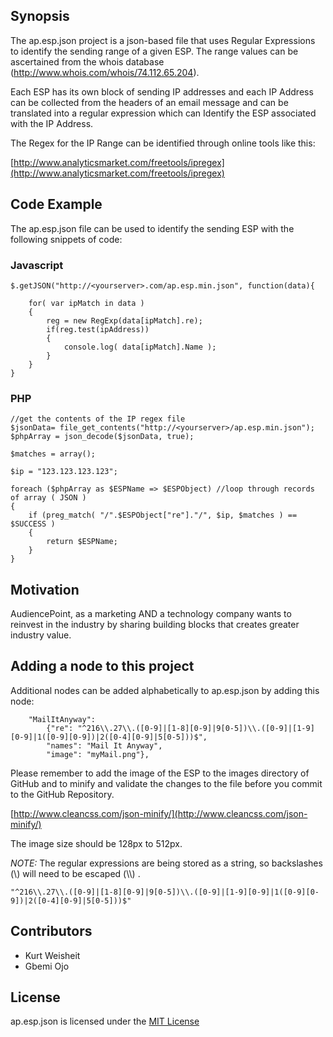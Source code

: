 ## Synopsis

The ap.esp.json project is a json-based file that uses Regular Expressions to identify the sending range of a given ESP. The range values can be ascertained from the whois database (http://www.whois.com/whois/74.112.65.204). 

Each ESP has its own block of sending IP addresses and each IP Address can be collected from the headers of an email message and can be translated into a regular expression which can Identify the ESP associated with the IP Address.

The Regex for the IP Range can be identified through online tools like this:

[http://www.analyticsmarket.com/freetools/ipregex](http://www.analyticsmarket.com/freetools/ipregex)

## Code Example

The ap.esp.json file can be used to identify the sending ESP with the following snippets of code:

### Javascript
```
$.getJSON("http://<yourserver>.com/ap.esp.min.json", function(data){

    for( var ipMatch in data )
    {   
        reg = new RegExp(data[ipMatch].re);
        if(reg.test(ipAddress))
        {
        	console.log( data[ipMatch].Name );
        }
    }
}
```

### PHP

```
//get the contents of the IP regex file	
$jsonData= file_get_contents("http://<yourserver>/ap.esp.min.json");
$phpArray = json_decode($jsonData, true);

$matches = array();

$ip = "123.123.123.123";
			
foreach ($phpArray as $ESPName => $ESPObject) //loop through records of array ( JSON )
{ 
	if (preg_match( "/".$ESPObject["re"]."/", $ip, $matches ) == $SUCCESS )
	{
		return $ESPName;
	}   
}
```

## Motivation

AudiencePoint, as a marketing AND a technology company wants to reinvest in the industry by sharing building blocks that creates greater industry value. 


## Adding a node to this project

Additional nodes can be added alphabetically to ap.esp.json by adding this node:

```
	"MailItAnyway": 
		{"re": "^216\\.27\\.([0-9]|[1-8][0-9]|9[0-5])\\.([0-9]|[1-9][0-9]|1([0-9][0-9])|2([0-4][0-9]|5[0-5]))$", 
		"names": "Mail It Anyway",
		"image": "myMail.png"},	
```

Please remember to add the image of the ESP to the images directory of GitHub and to minify and validate the changes to the file
before you commit to the GitHub Repository. 

[http://www.cleancss.com/json-minify/](http://www.cleancss.com/json-minify/)

The image size should be 128px to 512px.

*NOTE:* The regular expressions are being stored as a string, so backslashes (\\) will need to be escaped (\\\\) .
```
"^216\\.27\\.([0-9]|[1-8][0-9]|9[0-5])\\.([0-9]|[1-9][0-9]|1([0-9][0-9])|2([0-4][0-9]|5[0-5]))$"
```

## Contributors

* Kurt Weisheit 
* Gbemi Ojo

## License

ap.esp.json is licensed under the [MIT License](http://opensource.org/licenses/MIT)
